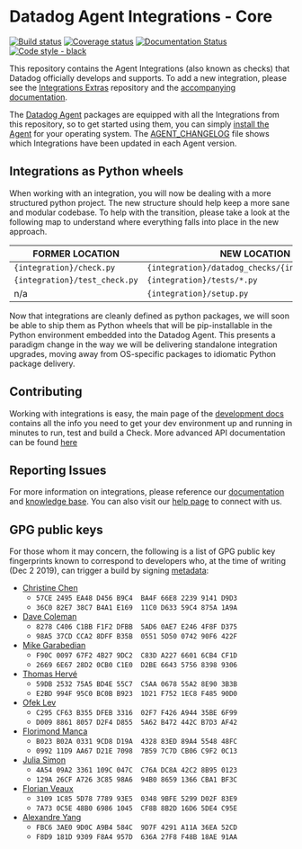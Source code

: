 # Datadog Agent Integrations - Core

[![Build status][1]][2]
[![Coverage status][17]][18]
[![Documentation Status][19]][20]
[![Code style - black][21]][22]

This repository contains the Agent Integrations (also known as checks) that Datadog
officially develops and supports. To add a new integration, please see the [Integrations Extras][5]
repository and the [accompanying documentation][6].


The [Datadog Agent][7] packages are equipped with all the Integrations from this
repository, so to get started using them, you can simply [install the Agent][8]
for your operating system. The [AGENT_CHANGELOG](AGENT_CHANGELOG.md) file shows
which Integrations have been updated in each Agent version.

## Integrations as Python wheels

When working with an integration, you will now be dealing with a more structured
python project. The new structure should help keep a more sane and modular codebase.
To help with the transition, please take a look at the following map to understand
where everything falls into place in the new approach.

| FORMER LOCATION               | NEW LOCATION                                      |
| ---------------               | ------------                                      |
| `{integration}/check.py`      | `{integration}/datadog_checks/{integration}/*.py` |
| `{integration}/test_check.py` | `{integration}/tests/*.py`                        |
| n/a                           | `{integration}/setup.py`                          |

Now that integrations are cleanly defined as python packages, we will soon be able
to ship them as Python wheels that will be pip-installable in the Python environment
embedded into the Datadog Agent. This presents a paradigm change in the way we will
be delivering standalone integration upgrades, moving away from OS-specific packages
to idiomatic Python package delivery.

## Contributing

Working with integrations is easy, the main page of the [development docs][6]
contains all the info you need to get your dev environment up and running in minutes
to run, test and build a Check. More advanced API documentation can be found [here][20]

## Reporting Issues

For more information on integrations, please reference our [documentation][11]
and [knowledge base][12]. You can also visit our
[help page][13] to connect with us.

## GPG public keys

For those whom it may concern, the following is a list of GPG public key
fingerprints known to correspond to developers who, at the time of writing (Dec
2 2019), can trigger a build by signing [metadata](.in-toto/):

* [Christine Chen](https://api.github.com/users/ChristineTChen/gpg_keys)
  * `57CE 2495 EA48 D456 B9C4  BA4F 66E8 2239 9141 D9D3`
  * `36C0 82E7 38C7 B4A1 E169  11C0 D633 59C4 875A 1A9A`
* [Dave Coleman](https://api.github.com/users/dcoleman17/gpg_keys)
  * `8278 C406 C1BB F1F2 DFBB  5AD6 0AE7 E246 4F8F D375`
  * `98A5 37CD CCA2 8DFF B35B  0551 5D50 0742 90F6 422F`
* [Mike Garabedian](https://api.github.com/users/mgarabed/gpg_keys)
  * `F90C 0097 67F2 4B27 9DC2  C83D A227 6601 6CB4 CF1D`
  * `2669 6E67 28D2 0CB0 C1E0  D2BE 6643 5756 8398 9306`
* [Thomas Hervé](https://api.github.com/users/therve/gpg_keys)
  * `59DB 2532 75A5 BD4E 55C7  C5AA 0678 55A2 8E90 3B3B`
  * `E2BD 994F 95C0 BC0B B923  1D21 F752 1EC8 F485 90D0`
* [Ofek Lev](https://api.github.com/users/ofek/gpg_keys)
  * `C295 CF63 B355 DFEB 3316  02F7 F426 A944 35BE 6F99`
  * `D009 8861 8057 D2F4 D855  5A62 B472 442C B7D3 AF42`
* [Florimond Manca](https://api.github.com/users/florimondmanca/gpg_keys)
  * `B023 B02A 0331 9CD8 D19A  4328 83ED 89A4 5548 48FC`
  * `0992 11D9 AA67 D21E 7098  7B59 7C7D CB06 C9F2 0C13`
* [Julia Simon](https://api.github.com/users/hithwen/gpg_keys)
  * `4A54 09A2 3361 109C 047C  C76A DC8A 42C2 8B95 0123`
  * `129A 26CF A726 3C85 98A6  94B0 8659 1366 CBA1 BF3C`
* [Florian Veaux](https://api.github.com/users/FlorianVeaux/gpg_keys)
  * `3109 1C85 5D78 7789 93E5  0348 9BFE 5299 D02F 83E9`
  * `7A73 0C5E 48B0 6986 1045  CF8B 8B2D 16D6 5DE4 C95E`
* [Alexandre Yang](https://api.github.com/users/AlexandreYang/gpg_keys)
  * `FBC6 3AE0 9D0C A9B4 584C  9D7F 4291 A11A 36EA 52CD`
  * `F8D9 181D 9309 F8A4 957D  636A 27F8 F48B 18AE 91AA`

[1]: https://dev.azure.com/datadoghq/integrations-core/_apis/build/status/Master%20All?branchName=master
[2]: https://dev.azure.com/datadoghq/integrations-core/_build/latest?definitionId=29&branchName=master
[5]: https://github.com/DataDog/integrations-extras
[6]: https://docs.datadoghq.com/developers/integrations
[7]: https://github.com/DataDog/datadog-agent
[8]: https://docs.datadoghq.com/agent/
[9]: https://docs.pytest.org/en/latest/
[10]: https://packaging.python.org/tutorials/distributing-packages/
[11]: https://docs.datadoghq.com
[12]: https://help.datadoghq.com/hc/en-us
[13]: https://docs.datadoghq.com/help/
[15]: https://github.com/DataDog/integrations-core/blob/6.2.1/requirements-integration-core.txt
[16]: https://github.com/DataDog/integrations-core/blob/ea2dfbf1e8859333af4c8db50553eb72a3b466f9/requirements-agent-release.txt
[17]: https://codecov.io/github/DataDog/integrations-core/coverage.svg?branch=master
[18]: https://codecov.io/github/DataDog/integrations-core?branch=master
[19]: https://readthedocs.org/projects/datadog-checks-base/badge/?version=latest
[20]: https://datadog-checks-base.readthedocs.io/en/latest/?badge=latest
[21]: https://img.shields.io/badge/code%20style-black-000000.svg
[22]: https://github.com/ambv/black
